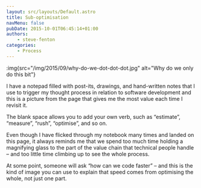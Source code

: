 ```yaml
---
layout: src/layouts/Default.astro
title: Sub-optimisation
navMenu: false
pubDate: 2015-10-01T06:45:14+01:00
authors:
    - steve-fenton
categories:
    - Process
---
```


:img{src="/img/2015/09/why-do-we-dot-dot-dot.jpg" alt="Why do we only do this bit"}

I have a notepad filled with post-its, drawings, and hand-written notes that I use to trigger my thought process in relation to software development and this is a picture from the page that gives me the most value each time I revisit it.

The blank space allows you to add your own verb, such as “estimate”, “measure”, “rush”, “optimise”, and so on.

Even though I have flicked through my notebook many times and landed on this page, it always reminds me that we spend too much time holding a magnifying glass to the part of the value chain that technical people handle – and too little time climbing up to see the whole process.

At some point, someone will ask “how can we code faster” – and this is the kind of image you can use to explain that speed comes from optimising the whole, not just one part.